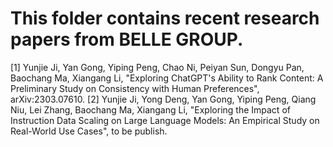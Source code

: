 # This folder contains recent research papers from BELLE GROUP.


[1] Yunjie Ji, Yan Gong, Yiping Peng, Chao Ni, Peiyan Sun, Dongyu Pan, Baochang Ma, Xiangang Li, "Exploring ChatGPT's Ability to Rank Content: A Preliminary Study on Consistency with Human Preferences", arXiv:2303.07610.
[2] Yunjie Ji, Yong Deng, Yan Gong, Yiping Peng, Qiang Niu, Lei Zhang, Baochang Ma, Xiangang Li, "Exploring the Impact of Instruction Data Scaling on Large Language Models: An Empirical Study on Real-World Use Cases", to be publish.
